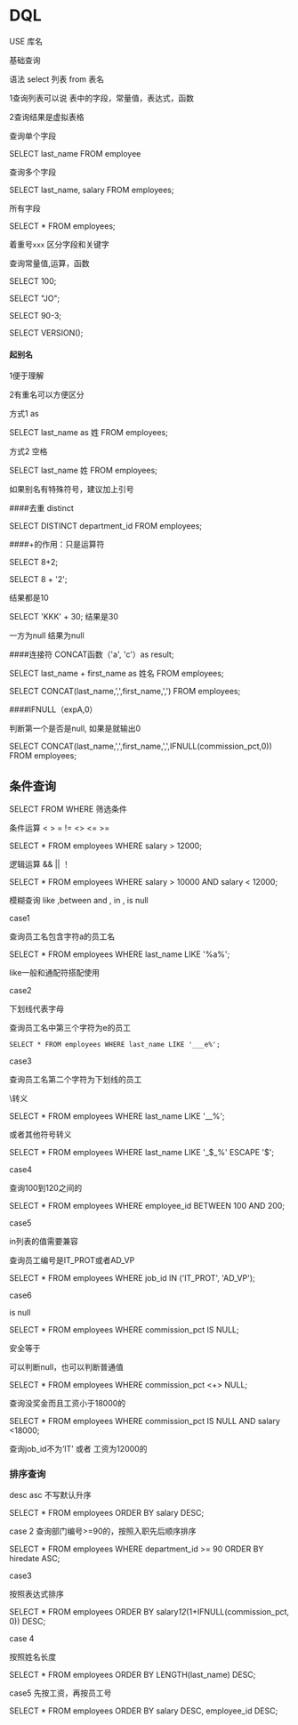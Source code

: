 # DQL

USE 库名

基础查询

语法 select 列表 from 表名

1查询列表可以说 表中的字段，常量值，表达式，函数

2查询结果是虚拟表格



查询单个字段

SELECT last_name FROM employee

查询多个字段

SELECT last_name, salary FROM employees;

所有字段

SELECT * FROM employees;

着重号`xxx`  区分字段和关键字



查询常量值,运算，函数

SELECT 100;

SELECT "JO";

SELECT 90-3;

SELECT VERSION();



#### 起别名

1便于理解

2有重名可以方便区分

方式1 as

SELECT last_name  as 姓 FROM employees;

方式2 空格

SELECT last_name 姓 FROM employees;

如果别名有特殊符号，建议加上引号


####去重 distinct

SELECT DISTINCT department_id FROM employees;



####+的作用：只是运算符

SELECT 8+2;

SELECT 8 + '2';

结果都是10

SELECT 'KKK' + 30; 结果是30

一方为null 结果为null

####连接符 CONCAT函数（'a', 'c'）as result;

SELECT last_name + first_name as 姓名 FROM employees;

SELECT CONCAT(last_name,',',first_name,',') FROM employees;


####IFNULL（expA,0）

判断第一个是否是null, 如果是就输出0

SELECT CONCAT(last_name,',',first_name,',',IFNULL(commission_pct,0)) FROM employees;



## 条件查询

SELECT FROM  WHERE 筛选条件

条件运算 < > = != <> <= >=

SELECT * FROM employees WHERE salary > 12000;

逻辑运算 && ||  ！

SELECT * FROM employees WHERE salary > 10000 AND salary < 12000;



模糊查询 like ,between and ,  in ,  is null

case1

查询员工名包含字符a的员工名

SELECT * FROM employees WHERE last_name LIKE '%a%';

like一般和通配符搭配使用



case2

下划线代表字母

查询员工名中第三个字符为e的员工

```
SELECT * FROM employees WHERE last_name LIKE '___e%';
```


case3

查询员工名第二个字符为下划线的员工

\转义

SELECT * FROM employees WHERE last_name LIKE '_\_%';

或者其他符号转义

SELECT * FROM employees WHERE last_name LIKE '_$_%' ESCAPE '$';



case4

查询100到120之间的

SELECT * FROM employees WHERE employee_id BETWEEN 100 AND 200;



case5

in列表的值需要兼容

查询员工编号是IT_PROT或者AD_VP

SELECT * FROM employees WHERE job_id IN ('IT_PROT', 'AD_VP');



case6

is null

SELECT * FROM employees WHERE commission_pct IS NULL;



安全等于

可以判断null，也可以判断普通值

SELECT * FROM employees WHERE commission_pct <+> NULL;



查询没奖金而且工资小于18000的

SELECT * FROM employees WHERE commission_pct IS NULL AND salary <18000;



查询job_id不为‘IT’ 或者 工资为12000的



### 排序查询

desc  asc 不写默认升序

SELECT * FROM employees ORDER BY salary DESC;



case 2 查询部门编号>=90的，按照入职先后顺序排序

SELECT * FROM employees WHERE department_id >= 90 ORDER BY hiredate ASC;



case3

按照表达式排序

SELECT * FROM employees ORDER BY salary*12*(1+IFNULL(commission_pct, 0)) DESC;



case 4

按照姓名长度

SELECT * FROM employees ORDER BY LENGTH(last_name) DESC;



case5 先按工资，再按员工号

SELECT * FROM employees ORDER BY salary DESC, employee_id DESC;
